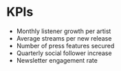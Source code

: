 # KPIs

- Monthly listener growth per artist
- Average streams per new release
- Number of press features secured
- Quarterly social follower increase
- Newsletter engagement rate
